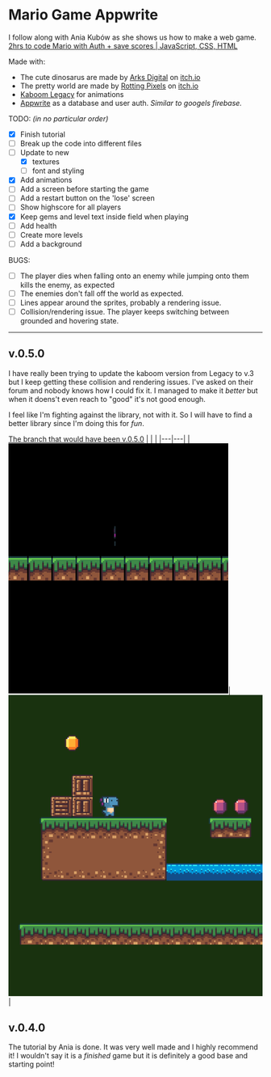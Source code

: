 # Mario Game Appwrite
I follow along with Ania Kubów as she shows us how to make a web game.
[2hrs to code Mario with Auth + save scores | JavaScript, CSS, HTML](https://youtu.be/1CVSI3MZNNg?si=oOwU493Bz5hn1Wsw)

Made with:
- The cute dinosarus are made by [Arks Digital](https://twitter.com/ArksDigital) on [itch.io](https://arks.itch.io/dino-characters)
- The pretty world are made by [Rotting Pixels](https://twitter.com/PixelsRotting) on [itch.io](https://rottingpixels.itch.io/nature-platformer-tileset)
- [Kaboom Legacy](https://legacy.kaboomjs.com/) for animations
- [Appwrite](https://appwrite.io/) as a database and user auth. *Similar to googels firebase.*

TODO: *(in no particular order)*
- [x] Finish tutorial
- [ ] Break up the code into different files
- [ ] Update to new
    - [x] textures
    - [ ] font and styling
- [x] Add animations
- [ ] Add a screen before starting the game
- [ ] Add a restart button on the 'lose' screen
- [ ] Show highscore for all players
- [x] Keep gems and level text inside field when playing
- [ ] Add health
- [ ] Create more levels
- [ ] Add a background

BUGS: 
- [ ] The player dies when falling onto an enemy while jumping onto them kills the enemy, as expected
- [ ] The enemies don't fall off the world as expected.
- [ ] Lines appear around the sprites, probably a rendering issue.
- [ ] Collision/rendering issue. The player keeps switching between grounded and hovering state. 

--- 

## v.0.5.0
I have really been trying to update the kaboom version from Legacy to v.3 but I keep getting these collision and rendering issues. I've asked on their forum and nobody knows how I could fix it. I managed to make it *better* but when it doens't even reach to "good" it's not good enough.

I feel like I'm fighting against the library, not with it. So I will have to find a better library since I'm doing this for *fun*.

[The branch that would have been v.0.5.0](https://github.com/MonBjo/mario-game-appwrite/tree/update-kaboom)
|   |   |
|---|---|
|![image](assets/readme/rendering_issue1.gif)|![image](assets/readme/rendering_issue2.gif)|

## v.0.4.0
The tutorial by Ania is done. It was very well made and I highly recommend it! I wouldn't say it is a *finished* game but it is definitely a good base and starting point!
